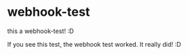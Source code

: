 # webhook-test
this a webhook-test! :D

If you see this test, the webhook test worked. It really did! :D

